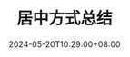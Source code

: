 ---
title: 居中方式总结
date: 2024-05-20T10:29:00+08:00
sidebar-position: 3
authors: gsemir
tags: [css, center]
---